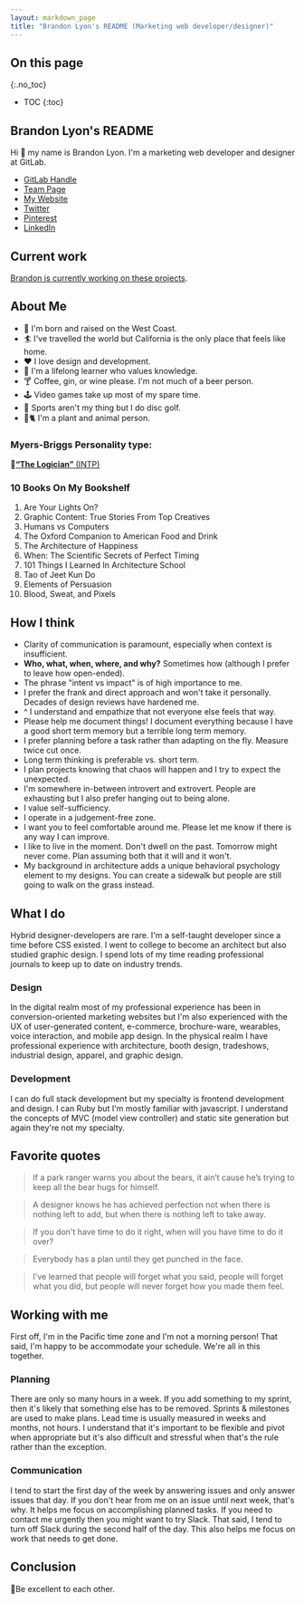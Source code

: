 ```yaml
---
layout: markdown_page
title: "Brandon Lyon's README (Marketing web developer/designer)"
---
```


## On this page
{:.no_toc}

- TOC
{:toc}

## Brandon Lyon's README

Hi 👋 my name is Brandon Lyon. I'm a marketing web developer and designer at GitLab.

- [GitLab Handle](https://gitlab.com/brandon_lyon)
- [Team Page](https://about.gitlab.com/company/team/#brandon_lyon)
- [My Website](http://about.brandonmlyon.com/)
- [Twitter](https://twitter.com/brandon_m_lyon)
- [Pinterest](https://www.pinterest.com/designbybrandon/)
- [LinkedIn](https://www.linkedin.com/in/brandonmlyon/)

## Current work

[Brandon is currently working on these projects](https://bit.ly/3eNe8I7).

## About Me

- 🤙 I'm born and raised on the West Coast.
- 🏄 I've travelled the world but California is the only place that feels like home.
- ❤️ I love design and development.
- 📖 I'm a lifelong learner who values knowledge.
- 🍸 Coffee, gin, or wine please. I'm not much of a beer person.
- 🕹️ Video games take up most of my spare time.
- 🥏 Sports aren't my thing but I do disc golf.
- 🌲🐈 I'm a plant and animal person.

### Myers-Briggs Personality type:

🔗[**“The Logician”** (INTP)](https://www.16personalities.com/intp-personality)

### 10 Books On My Bookshelf

1. Are Your Lights On?
2. Graphic Content: True Stories From Top Creatives
3. Humans vs Computers
4. The Oxford Companion to American Food and Drink
5. The Architecture of Happiness
6. When: The Scientific Secrets of Perfect Timing
7. 101 Things I Learned In Architecture School
8. Tao of Jeet Kun Do
9. Elements of Persuasion
10. Blood, Sweat, and Pixels

## How I think

- Clarity of communication is paramount, especially when context is insufficient.
- **Who, what, when, where, and why?** Sometimes how (although I prefer to leave how open-ended).
- The phrase "intent vs impact" is of high importance to me.
- I prefer the frank and direct approach and won't take it personally. Decades of design reviews have hardened me.
- ^ I understand and empathize that not everyone else feels that way.
- Please help me document things! I document everything because I have a good short term memory but a terrible long term memory.
- I prefer planning before a task rather than adapting on the fly. Measure twice cut once.
- Long term thinking is preferable vs. short term.
- I plan projects knowing that chaos will happen and I try to expect the unexpected.
- I'm somewhere in-between introvert and extrovert. People are exhausting but I also prefer hanging out to being alone.
- I value self-sufficiency.
- I operate in a judgement-free zone.
- I want you to feel comfortable around me. Please let me know if there is any way I can improve.
- I like to live in the moment. Don't dwell on the past. Tomorrow might never come. Plan assuming both that it will and it won't.
- My background in architecture adds a unique behavioral psychology element to my designs. You can create a sidewalk but people are still going to walk on the grass instead.

## What I do

Hybrid designer-developers are rare. I'm a self-taught developer since a time before CSS existed. I went to college to become an architect but also studied graphic design. I spend lots of my time reading professional journals to keep up to date on industry trends.

### Design

In the digital realm most of my professional experience has been in conversion-oriented marketing websites but I'm also experienced with the UX of user-generated content, e-commerce, brochure-ware, wearables, voice interaction, and mobile app design. In the physical realm I have professional experience with architecture, booth design, tradeshows, industrial design, apparel, and graphic design.

### Development

I can do full stack development but my specialty is frontend development and design. I can Ruby but I'm mostly familiar with javascript. I understand the concepts of MVC (model view controller) and static site generation but again they're not my specialty.

## Favorite quotes

> If a park ranger warns you about the bears, it ain’t cause he’s trying to keep all the bear hugs for himself.

> A designer knows he has achieved perfection not when there is nothing left to add, but when there is nothing left to take away.

> If you don't have time to do it right, when will you have time to do it over?

> Everybody has a plan until they get punched in the face.

> I've learned that people will forget what you said, people will forget what you did, but people will never forget how you made them feel.

## Working with me

First off, I'm in the Pacific time zone and I'm not a morning person! That said, I'm happy to be accommodate your schedule. We're all in this together.

### Planning

There are only so many hours in a week. If you add something to my sprint, then it's likely that something else has to be removed. Sprints & milestones are used to make plans. Lead time is usually measured in weeks and months, not hours. I understand that it's important to be flexible and pivot when appropriate but it's also difficult and stressful when that's the rule rather than the exception.

### Communication

I tend to start the first day of the week by answering issues and only answer issues that day. If you don't hear from me on an issue until next week, that's why. It helps me focus on accomplishing planned tasks. If you need to contact me urgently then you might want to try Slack. That said, I tend to turn off Slack during the second half of the day. This also helps me focus on work that needs to get done.

## Conclusion

🤘Be excellent to each other.
